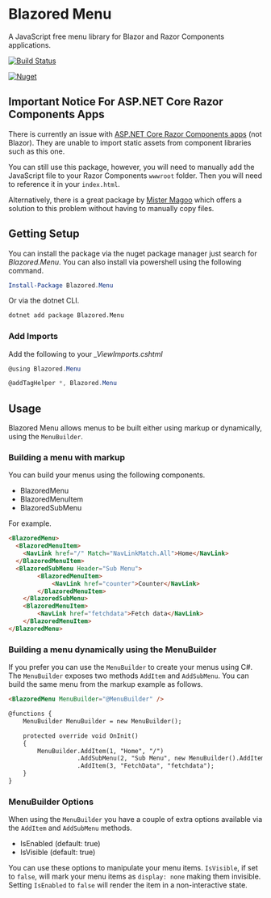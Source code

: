 # Blazored Menu

A JavaScript free menu library for Blazor and Razor Components applications.

[![Build Status](https://dev.azure.com/blazored/Menu/_apis/build/status/Blazored.Menu?branchName=master)](https://dev.azure.com/blazored/Menu/_build/latest?definitionId=7&branchName=master)

[![Nuget](https://img.shields.io/nuget/v/blazored.menu.svg)](https://www.nuget.org/packages/Blazored.Menu/)

## Important Notice For ASP.NET Core Razor Components Apps
There is currently an issue with [ASP.NET Core Razor Components apps](https://devblogs.microsoft.com/aspnet/aspnet-core-3-preview-2/#sharing-component-libraries) (not Blazor). They are unable to import static assets from component libraries such as this one. 

You can still use this package, however, you will need to manually add the JavaScript file to your Razor Components `wwwroot` folder. Then you will need to reference it in your `index.html`.

Alternatively, there is a great package by [Mister Magoo](https://github.com/SQL-MisterMagoo/BlazorEmbedLibrary) which offers a solution to this problem without having to manually copy files.

## Getting Setup
You can install the package via the nuget package manager just search for *Blazored.Menu*. You can also install via powershell using the following command.

```powershell
Install-Package Blazored.Menu
```

Or via the dotnet CLI.

```bash
dotnet add package Blazored.Menu
```

### Add Imports
Add the following to your *_ViewImports.cshtml*

```csharp
@using Blazored.Menu

@addTagHelper *, Blazored.Menu
```

## Usage
Blazored Menu allows menus to be built either using markup or dynamically, using the `MenuBuilder`.

### Building a menu with markup
You can build your menus using the following components.

- BlazoredMenu
- BlazoredMenuItem
- BlazoredSubMenu

For example.

```html
<BlazoredMenu>
  <BlazoredMenuItem>
    <NavLink href="/" Match="NavLinkMatch.All">Home</NavLink>
  </BlazoredMenuItem>
  <BlazoredSubMenu Header="Sub Menu">
        <BlazoredMenuItem>
            <NavLink href="counter">Counter</NavLink>
        </BlazoredMenuItem>
    </BlazoredSubMenu>
    <BlazoredMenuItem>
        <NavLink href="fetchdata">Fetch data</NavLink>
    </BlazoredMenuItem>
</BlazoredMenu>
```

### Building a menu dynamically using the MenuBuilder
If you prefer you can use the `MenuBuilder` to create your menus using C#. The `MenuBuilder` exposes two methods `AddItem` and `AddSubMenu`. You can build the same menu from the markup example as follows.

```html
<BlazoredMenu MenuBuilder="@MenuBuilder" />

@functions {
    MenuBuilder MenuBuilder = new MenuBuilder();

    protected override void OnInit()
    {
        MenuBuilder.AddItem(1, "Home", "/")
                   .AddSubMenu(2, "Sub Menu", new MenuBuilder().AddItem(1, "Counter", "counter")
                   .AddItem(3, "FetchData", "fetchdata");
    }
}
```

### MenuBuilder Options
When using the `MenuBuilder` you have a couple of extra options available via the `AddItem` and `AddSubMenu` methods. 

- IsEnabled (default: true)
- IsVisible (default: true)

You can use these options to manipulate your menu items. `IsVisible`, if set to `false`, will mark your menu items as `display: none` making them invisible. Setting `IsEnabled` to `false` will render the item in a non-interactive state.







